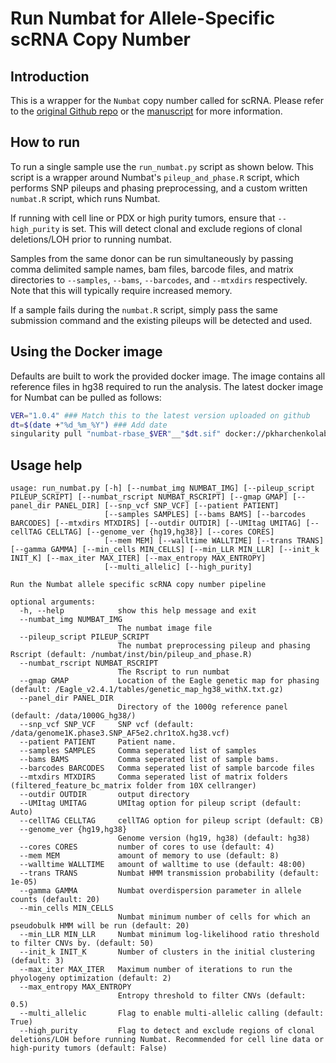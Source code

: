 # Run Numbat for Allele-Specific scRNA Copy Number

## Introduction

This is a wrapper for the `Numbat` copy number called for scRNA. Please refer to the [original Github repo](https://github.com/kharchenkolab/numbat) or the [manuscript](https://www.nature.com/articles/s41587-022-01468-y) for more information.

## How to run

To run a single sample use the `run_numbat.py` script as shown below. This script is a wrapper around Numbat's `pileup_and_phase.R` script, which performs SNP pileups and phasing preprocessing, and a custom written `numbat.R` script, which runs Numbat. 

If running with cell line or PDX or high purity tumors, ensure that `--high_purity` is set. This will detect clonal and exclude regions of clonal deletions/LOH prior to running numbat.

Samples from the same donor can be run simultaneously by passing comma delimited sample names, bam files, barcode files, and matrix directories to `--samples`, `--bams`, `--barcodes`, and `--mtxdirs` respectively. Note that this will typically require increased memory.

If a sample fails during the `numbat.R` script, simply pass the same submission command and the existing pileups will be detected and used.

## Using the Docker image

Defaults are built to work the provided docker image. The image contains all reference files in hg38 required to run the analysis. The latest docker image for Numbat can be pulled as follows:
```bash
VER="1.0.4" ### Match this to the latest version uploaded on github
dt=$(date +"%d_%m_%Y") ### Add date
singularity pull "numbat-rbase_$VER"__"$dt.sif" docker://pkharchenkolab/numbat-rbase:latest
```


## Usage help
```
usage: run_numbat.py [-h] [--numbat_img NUMBAT_IMG] [--pileup_script PILEUP_SCRIPT] [--numbat_rscript NUMBAT_RSCRIPT] [--gmap GMAP] [--panel_dir PANEL_DIR] [--snp_vcf SNP_VCF] [--patient PATIENT]
                     [--samples SAMPLES] [--bams BAMS] [--barcodes BARCODES] [--mtxdirs MTXDIRS] [--outdir OUTDIR] [--UMItag UMITAG] [--cellTAG CELLTAG] [--genome_ver {hg19,hg38}] [--cores CORES]
                     [--mem MEM] [--walltime WALLTIME] [--trans TRANS] [--gamma GAMMA] [--min_cells MIN_CELLS] [--min_LLR MIN_LLR] [--init_k INIT_K] [--max_iter MAX_ITER] [--max_entropy MAX_ENTROPY]
                     [--multi_allelic] [--high_purity]

Run the Numbat allele specific scRNA copy number pipeline

optional arguments:
  -h, --help            show this help message and exit
  --numbat_img NUMBAT_IMG
                        The numbat image file
  --pileup_script PILEUP_SCRIPT
                        The numbat preprocessing pileup and phasing Rscript (default: /numbat/inst/bin/pileup_and_phase.R)
  --numbat_rscript NUMBAT_RSCRIPT
                        The Rscript to run numbat
  --gmap GMAP           Location of the Eagle genetic map for phasing (default: /Eagle_v2.4.1/tables/genetic_map_hg38_withX.txt.gz)
  --panel_dir PANEL_DIR
                        Directory of the 1000g reference panel (default: /data/1000G_hg38/)
  --snp_vcf SNP_VCF     SNP vcf (default: /data/genome1K.phase3.SNP_AF5e2.chr1toX.hg38.vcf)
  --patient PATIENT     Patient name.
  --samples SAMPLES     Comma seperated list of samples
  --bams BAMS           Comma seperated list of sample bams.
  --barcodes BARCODES   Comma seperated list of sample barcode files
  --mtxdirs MTXDIRS     Comma seperated list of matrix folders (filtered_feature_bc_matrix folder from 10X cellranger)
  --outdir OUTDIR       output directory
  --UMItag UMITAG       UMItag option for pileup script (default: Auto)
  --cellTAG CELLTAG     cellTAG option for pileup script (default: CB)
  --genome_ver {hg19,hg38}
                        Genome version (hg19, hg38) (default: hg38)
  --cores CORES         number of cores to use (default: 4)
  --mem MEM             amount of memory to use (default: 8)
  --walltime WALLTIME   amount of walltime to use (default: 48:00)
  --trans TRANS         Numbat HMM transmission probability (default: 1e-05)
  --gamma GAMMA         Numbat overdispersion parameter in allele counts (default: 20)
  --min_cells MIN_CELLS
                        Numbat minimum number of cells for which an pseudobulk HMM will be run (default: 20)
  --min_LLR MIN_LLR     Numbat minimum log-likelihood ratio threshold to filter CNVs by. (default: 50)
  --init_k INIT_K       Number of clusters in the initial clustering (default: 3)
  --max_iter MAX_ITER   Maximum number of iterations to run the phyologeny optimization (default: 2)
  --max_entropy MAX_ENTROPY
                        Entropy threshold to filter CNVs (default: 0.5)
  --multi_allelic       Flag to enable multi-allelic calling (default: True)
  --high_purity         Flag to detect and exclude regions of clonal deletions/LOH before running Numbat. Recommended for cell line data or high-purity tumors (default: False)
```
